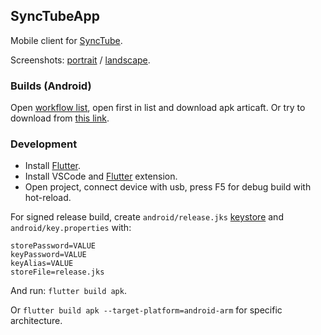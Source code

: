 ## SyncTubeApp

Mobile client for [SyncTube](https://github.com/RblSb/SyncTube).

Screenshots: [portrait](https://i.imgur.com/ft5N5bb.png) / [landscape](https://i.imgur.com/Q0jz89w.png).

### Builds (Android)

Open [workflow list](https://github.com/RblSb/SyncTubeApp/actions?query=is%3Asuccess), open first in list and download apk articaft.
Or try to download from [this link](https://nightly.link/RblSb/SyncTubeApp/workflows/main/master/app-release.apk.zip).

### Development

- Install [Flutter](https://flutter.dev/docs/development/tools/sdk/releases).
- Install VSCode and [Flutter](https://marketplace.visualstudio.com/items?itemName=Dart-Code.flutter) extension.
- Open project, connect device with usb, press F5 for debug build with hot-reload.

For signed release build, create `android/release.jks` [keystore](https://flutter.dev/docs/deployment/android#create-a-keystore) and `android/key.properties` with:
```
storePassword=VALUE
keyPassword=VALUE
keyAlias=VALUE
storeFile=release.jks
```

And run: `flutter build apk`.

Or `flutter build apk --target-platform=android-arm` for specific architecture.
